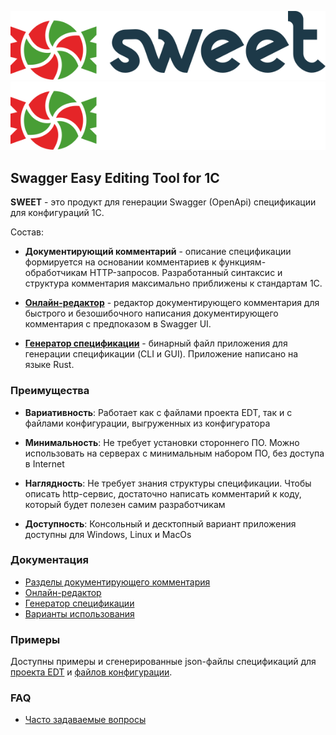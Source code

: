 ![SWEET](./logo/sweet-logo-full-light.svg#gh-light-mode-only) ![SWEET](./logo/sweet-logo-full-dark.svg#gh-dark-mode-only)

## Swagger Easy Editing Tool for 1С

**SWEET** - это продукт для генерации Swagger (OpenApi) спецификации для конфигураций 1С. 

Состав:

- **Документирующий комментарий** - описание спецификации формируется на основании комментариев к функциям-обработчикам HTTP-запросов. Разработанный синтаксис и структура комментария максимально приближены к стандартам 1С.

- [**Онлайн-редактор**](https://1c-swagger.ru/#editor) - редактор документирующего комментария для быстрого и безошибочного написания документирующего комментария с предпоказом в Swagger UI.

- [**Генератор спецификации**](marketplace) - бинарный файл приложения для генерации спецификации (CLI и GUI). Приложение написано на языке Rust.


### Преимущества

- **Вариативность**: Работает как с файлами проекта EDT, так и с файлами конфигурации, выгруженных из конфигуратора

- **Минимальность**: Не требует установки стороннего ПО. Можно использовать на серверах с минимальным набором ПО, без доступа в Internet

- **Наглядность**: Не требует знания структуры спецификации. Чтобы описать http-сервис, достаточно написать комментарий к коду, который будет полезен самим разработчикам

- **Доступность**: Консольный и десктопный вариант приложения доступны для Windows, Linux и MacOs


### Документация

- [Разделы документирующего комментария](docs/Разделы)
- [Онлайн-редактор](docs/Редактор)
- [Генератор спецификации](docs/Приложение)
- [Варианты использования](docs/Варианты)

### Примеры

Доступны примеры и сгенерированные json-файлы спецификаций для [проекта EDT](examples/EDT) и [файлов конфигурации](examples/Conf).

### FAQ
- [Часто задаваемые вопросы](FAQ.md)
